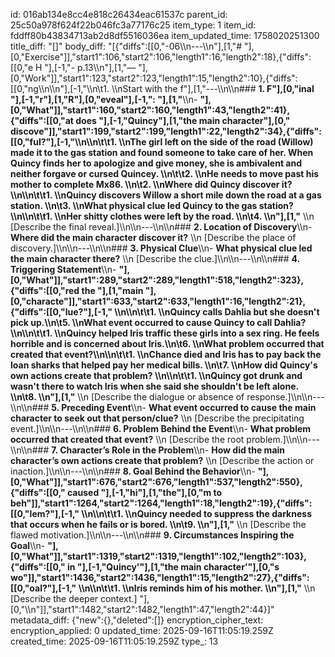 id: 016ab134e8cc4e818c26434eac61537c
parent_id: 25c50a978f624f22b046fc3a77176c25
item_type: 1
item_id: fddff80b43834713ab2d8df5516036ea
item_updated_time: 1758020251300
title_diff: "[]"
body_diff: "[{\"diffs\":[[0,\"-06\\\n---\\\n\"],[1,\"# \"],[0,\"Exercise\"]],\"start1\":106,\"start2\":106,\"length1\":16,\"length2\":18},{\"diffs\":[[0,\"e H \"],[-1,\"- p.13\\\n\"],[1,\"— \"],[0,\"Work\"]],\"start1\":123,\"start2\":123,\"length1\":15,\"length2\":10},{\"diffs\":[[0,\"ng\\\n\\\n\"],[-1,\"\\\n\\t1. \\\nStart with the f\"],[1,\"---\\\n\\\n### **1. F\"],[0,\"inal \"],[-1,\"r\"],[1,\"R\"],[0,\"eveal\"],[-1,\": \"],[1,\"**\\\n- **\"],[0,\"What\"]],\"start1\":160,\"start2\":160,\"length1\":43,\"length2\":41},{\"diffs\":[[0,\"at does \"],[-1,\"Quincy\"],[1,\"the main character\"],[0,\" discove\"]],\"start1\":199,\"start2\":199,\"length1\":22,\"length2\":34},{\"diffs\":[[0,\"ful?\"],[-1,\"\\\n\\\n\\t\\t1. \\\nThe girl left on the side of the road (Willow) made it to the gas station and found someone to take care of her. When Quincy finds her to apologize and give money, she is ambivalent and neither forgave or cursed Quincey. \\\n\\t\\t2. \\\nHe needs to move past his mother to complete Mx86. \\\n\\t2. \\\nWhere did Quincy discover it?\\\n\\\n\\t\\t1. \\\nQuincy discovers Willow a short mile down the road at a gas station. \\\n\\t3. \\\nWhat physical clue led Quincy to the gas station?\\\n\\\n\\t\\t1. \\\nHer shitty clothes were left by the road. \\\n\\t4. \\\n\"],[1,\"**  \\\n  [Describe the final reveal.]\\\n\\\n---\\\n\\\n### **2. Location of Discovery**\\\n- **Where did the main character discover it?**  \\\n  [Describe the place of discovery.]\\\n\\\n---\\\n\\\n### **3. Physical Clue**\\\n- **What physical clue led the main character there?**  \\\n  [Describe the clue.]\\\n\\\n---\\\n\\\n### **4. Triggering Statement**\\\n- **\"],[0,\"What\"]],\"start1\":289,\"start2\":289,\"length1\":518,\"length2\":323},{\"diffs\":[[0,\"red the \"],[1,\"main \"],[0,\"characte\"]],\"start1\":633,\"start2\":633,\"length1\":16,\"length2\":21},{\"diffs\":[[0,\"lue?\"],[-1,\" \\\n\\\n\\t\\t1. \\\nQuincy calls Dahlia but she doesn't pick up.\\\n\\t5. \\\nWhat event occurred to cause Quincy to call Dahlia?\\\n\\\n\\t\\t1. \\\nQuincy helped Iris traffic these girls into a sex ring. He feels horrible and is concerned about Iris.\\\n\\t6. \\\nWhat problem occurred that created that event?\\\n\\\n\\t\\t1. \\\nChance died and Iris has to pay back the loan sharks that helped pay her medical bills. \\\n\\t7. \\\nHow did Quincy's own actions create that problem? \\\n\\\n\\t\\t1. \\\nQuincy got drunk and wasn't there to watch Iris when she said she shouldn't be left alone. \\\n\\t8. \\\n\"],[1,\"**  \\\n  [Describe the dialogue or absence of response.]\\\n\\\n---\\\n\\\n### **5. Preceding Event**\\\n- **What event occurred to cause the main character to seek out that person/clue?**  \\\n  [Describe the precipitating event.]\\\n\\\n---\\\n\\\n### **6. Problem Behind the Event**\\\n- **What problem occurred that created that event?**  \\\n  [Describe the root problem.]\\\n\\\n---\\\n\\\n### **7. Character’s Role in the Problem**\\\n- **How did the main character’s own actions create that problem?**  \\\n  [Describe the action or inaction.]\\\n\\\n---\\\n\\\n### **8. Goal Behind the Behavior**\\\n- **\"],[0,\"What\"]],\"start1\":676,\"start2\":676,\"length1\":537,\"length2\":550},{\"diffs\":[[0,\" caused \"],[-1,\"hi\"],[1,\"the\"],[0,\"m to beh\"]],\"start1\":1264,\"start2\":1264,\"length1\":18,\"length2\":19},{\"diffs\":[[0,\"lem?\"],[-1,\" \\\n\\\n\\t\\t1. \\\nQuincy needed to suppress the darkness that occurs when he fails or is bored.  \\\n\\t9. \\\n\"],[1,\"**  \\\n  [Describe the flawed motivation.]\\\n\\\n---\\\n\\\n### **9. Circumstances Inspiring the Goal**\\\n- **\"],[0,\"What\"]],\"start1\":1319,\"start2\":1319,\"length1\":102,\"length2\":103},{\"diffs\":[[0,\" in \"],[-1,\"Quincy'\"],[1,\"the main character’\"],[0,\"s wo\"]],\"start1\":1436,\"start2\":1436,\"length1\":15,\"length2\":27},{\"diffs\":[[0,\"oal?\"],[-1,\" \\\n\\\n\\t\\t1. \\\nIris reminds him of his mother. \\\n\"],[1,\"**  \\\n  [Describe the deeper context.]  \"],[0,\"\\\n\"]],\"start1\":1482,\"start2\":1482,\"length1\":47,\"length2\":44}]"
metadata_diff: {"new":{},"deleted":[]}
encryption_cipher_text: 
encryption_applied: 0
updated_time: 2025-09-16T11:05:19.259Z
created_time: 2025-09-16T11:05:19.259Z
type_: 13